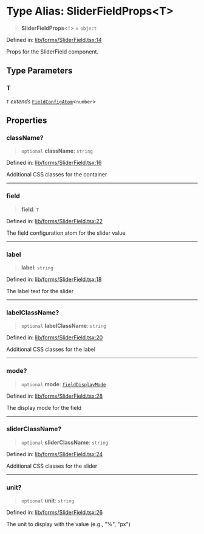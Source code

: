 # Type Alias: SliderFieldProps\<T\>

> **SliderFieldProps**\<`T`\> = `object`

Defined in: [lib/forms/SliderField.tsx:14](https://github.com/aldesgroup/goaldn/blob/6a7943d02984b1a6b41d76a3a483a1484b644076/lib/forms/SliderField.tsx#L14)

Props for the SliderField component.

## Type Parameters

### T

`T` *extends* [`FieldConfigAtom`](FieldConfigAtom.md)\<`number`\>

## Properties

### className?

> `optional` **className**: `string`

Defined in: [lib/forms/SliderField.tsx:16](https://github.com/aldesgroup/goaldn/blob/6a7943d02984b1a6b41d76a3a483a1484b644076/lib/forms/SliderField.tsx#L16)

Additional CSS classes for the container

***

### field

> **field**: `T`

Defined in: [lib/forms/SliderField.tsx:22](https://github.com/aldesgroup/goaldn/blob/6a7943d02984b1a6b41d76a3a483a1484b644076/lib/forms/SliderField.tsx#L22)

The field configuration atom for the slider value

***

### label

> **label**: `string`

Defined in: [lib/forms/SliderField.tsx:18](https://github.com/aldesgroup/goaldn/blob/6a7943d02984b1a6b41d76a3a483a1484b644076/lib/forms/SliderField.tsx#L18)

The label text for the slider

***

### labelClassName?

> `optional` **labelClassName**: `string`

Defined in: [lib/forms/SliderField.tsx:20](https://github.com/aldesgroup/goaldn/blob/6a7943d02984b1a6b41d76a3a483a1484b644076/lib/forms/SliderField.tsx#L20)

Additional CSS classes for the label

***

### mode?

> `optional` **mode**: [`fieldDisplayMode`](fieldDisplayMode.md)

Defined in: [lib/forms/SliderField.tsx:28](https://github.com/aldesgroup/goaldn/blob/6a7943d02984b1a6b41d76a3a483a1484b644076/lib/forms/SliderField.tsx#L28)

The display mode for the field

***

### sliderClassName?

> `optional` **sliderClassName**: `string`

Defined in: [lib/forms/SliderField.tsx:24](https://github.com/aldesgroup/goaldn/blob/6a7943d02984b1a6b41d76a3a483a1484b644076/lib/forms/SliderField.tsx#L24)

Additional CSS classes for the slider

***

### unit?

> `optional` **unit**: `string`

Defined in: [lib/forms/SliderField.tsx:26](https://github.com/aldesgroup/goaldn/blob/6a7943d02984b1a6b41d76a3a483a1484b644076/lib/forms/SliderField.tsx#L26)

The unit to display with the value (e.g., "%", "px")
